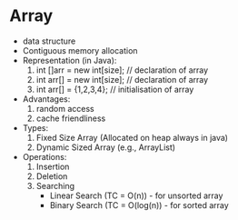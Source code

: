 
# Array

- data structure
- Contiguous memory allocation
- Representation (in Java):
    1. int []arr = new int[size]; // declaration of array
    2. int arr[] = new int[size]; // declaration of array
    3. int arr[] = {1,2,3,4}; // initialisation of array
- Advantages:
    1. random access
    2. cache friendliness
- Types:
    1. Fixed Size Array (Allocated on heap always in java)
    2. Dynamic Sized Array (e.g., ArrayList)
- Operations:
    1. Insertion
    2. Deletion
    3. Searching
         - Linear Search (TC = O(n)) - for unsorted array
         - Binary Search (TC = O(log(n)) - for sorted array
